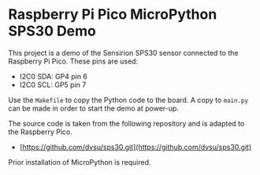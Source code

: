 # Raspberry Pi Pico MicroPython SPS30 Demo

This project is a demo of the Sensirion SPS30 sensor connected to the Raspberry Pi Pico.
These pins are used:

* I2C0 SDA: GP4 pin 6
* I2C0 SCL: GP5 pin 7

Use the `Makefile` to copy the Python code to the board.
A copy to `main.py` can be made in order to start the demo at power-up.

The source code is taken from the following repository and is adapted to the Raspberry Pico.

* [https://github.com/dvsu/sps30.git](https://github.com/dvsu/sps30.git)

Prior installation of MicroPython is required.



